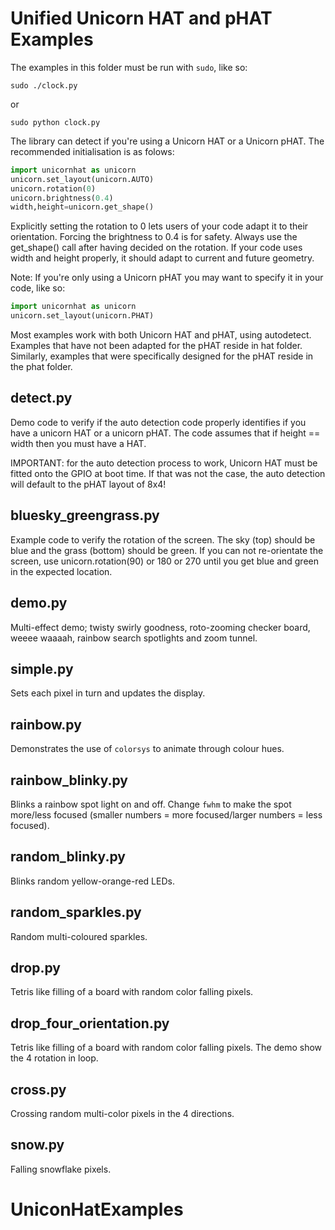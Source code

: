 Unified Unicorn HAT and pHAT Examples
======================================

The examples in this folder must be run with `sudo`, like so:

    sudo ./clock.py

or

    sudo python clock.py


The library can detect if you're using a Unicorn HAT or a Unicorn pHAT.
The recommended initialisation is as folows:

```python
import unicornhat as unicorn
unicorn.set_layout(unicorn.AUTO)
unicorn.rotation(0)
unicorn.brightness(0.4)
width,height=unicorn.get_shape()
```

Explicitly setting the rotation to 0 lets users of your code adapt it to their orientation. Forcing the brightness to 0.4 is for safety. Always use the get_shape() call after having decided on the rotation. If your code uses width and height properly, it should adapt to current and future geometry.

Note: If you're only using a Unicorn pHAT you may want to specify it in your code, like so:

```python
import unicornhat as unicorn
unicorn.set_layout(unicorn.PHAT)
```

Most examples work with both Unicorn HAT and pHAT, using autodetect. Examples that have not been adapted for the pHAT reside in hat folder. Similarly, examples that were specifically designed for the pHAT reside in the phat folder.


detect.py
---------

Demo code to verify if the auto detection code properly identifies if you have a unicorn HAT or a unicorn pHAT. The code assumes that if height == width then you must have a HAT.

IMPORTANT: for the auto detection process to work, Unicorn HAT must be fitted onto the GPIO at boot time. If that was not the case, the auto detection will default to the pHAT layout of 8x4!


bluesky_greengrass.py
---------------------

Example code to verify the rotation of the screen. The sky (top) should be blue and the grass (bottom) should be green.
If you can not re-orientate the screen, use unicorn.rotation(90) or 180 or 270 until you get blue and green in the expected location.


demo.py
-------

Multi-effect demo;  twisty swirly goodness, roto-zooming checker board, weeee waaaah, rainbow search spotlights and zoom tunnel.


simple.py
---------

Sets each pixel in turn and updates the display.


rainbow.py
----------

Demonstrates the use of `colorsys` to animate through colour hues.


rainbow_blinky.py
-----------------

Blinks a rainbow spot light on and off. Change `fwhm` to make the spot more/less focused (smaller numbers = more focused/larger numbers = less focused).


random_blinky.py
----------------

Blinks random yellow-orange-red LEDs.


random_sparkles.py
------------------

Random multi-coloured sparkles.


drop.py
-------

Tetris like filling of a board with random color falling pixels.


drop_four_orientation.py
------------------------

Tetris like filling of a board with random color falling pixels. The demo show the 4 rotation in loop.


cross.py
--------

Crossing random multi-color pixels in the 4 directions.


snow.py
-------

Falling snowflake pixels.



# UniconHatExamples
